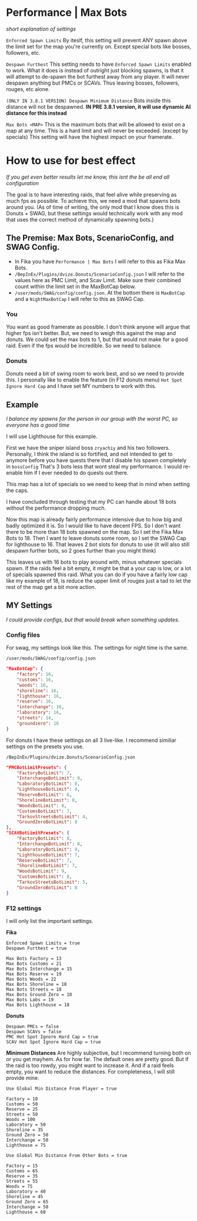 # Performance | Max Bots
*short explanation of settings*

``Enforced Spawn Limits`` By iteslf, this setting will prevent ANY spawn above the limit set for the map you're currently on. Except special bots like bosses, followers, etc.

``Despawn Furthest`` This setting needs to have ``Enforced Spawn Limits`` enabled to work. What it does is instead of outright just blocking spawns, is that it will attempt to de-spawn the bot furthest away from any player. It will never despawn anything but PMCs or SCAVs. Thus leaving bosses, followers, rouges, etc alone.

``(ONLY IN 3.8.1 VERSION) Despawn Minimum Distance`` Bots inside this distance will not be despawned. **IN PRE 3.8.1 version, it will use dynamic AI distance for this instead**

``Max Bots <MAP>`` This is the maximum bots that will be allowed to exist on a map at any time. This is a hard limit and will never be exceeded. (except by specials) This setting will have the highest impact on your framerate. 

# How to use for best effect 
*If you get even better results let me know, this isnt the be all end all configuration*

The goal is to have interesting raids, that feel alive while preserving as much fps as possible. To achieve this, we need a mod that spawns bots around you. (As of time of writing, the only mod that I know does this is Donuts + SWAG, but these settings would technically work with any mod that uses the correct method of dynamically spawning bots.)

## The Premise: Max Bots, ScenarioConfig, and SWAG Config.
* In Fika you have ``Performance | Max Bots`` I will refer to this as Fika Max Bots. 
* ``/BepInEx/Plugins/dvize.Donuts/ScenarioConfig.json`` I will refer to the values here as PMC Limit, and Scav Limit. Make sure their combined count within the limit set in the MaxBotCap below.
* ``/user/mods/SWAG/config/config.json``. At the bottom there is ``MaxBotCap`` and a ``NightMaxBotCap`` I will refer to this as SWAG Cap.

### You
You want as good framerate as possible. I don't think anyone will argue that higher fps isn't better. But, we need to weigh this against the map and donuts. We could set the max bots to 1, but that would not make for a good raid. Even if the fps would be incredible. So we need to balance. 

### Donuts
Donuts need a bit of swing room to work best, and so we need to provide this. I personally like to enable the feature (in F12 donuts menu) ``Hot Spot Ignore Hard Cap`` and I have set MY numbers to work with this.

## Example
*I balance my spawns for the person in our group with the worst PC, so everyone has a good time*

I will use Lighthouse for this example.

First we have the sniper island boss ``zryachiy`` and his two followers. Personally, I think the island is so fortified, and not intended to get to anymore before you have quests there that I disable his spawn completely in ``bossConfig`` That's 3 bots less that wont steal my performance. I would re-enable him if I ever needed to do quests out there. 

This map has a lot of specials so we need to keep that in mind when setting the caps.

I have concluded through testing that my PC can handle about 18 bots without the performance dropping much.

Now this map is already fairly performance intensive due to how big and badly optimized it is. So I would like to have decent FPS. So I don't want there to be more than 18 bots spawned on the map. So I set the Fika Max Bots to 18. Then I want to leave donuts some room, so I set the SWAG Cap for lighthouse to 16. That leaves 2 bot slots for donuts to use (it will also still despawn further bots, so 2 goes further than you might think)

This leaves us with 16 bots to play around with, minus whatever specials spawn. If the raids feel a bit empty, it might be that a your cap is low, or a lot of specials spawned this raid. What you can do if you have a fairly low cap like my example of 18, is reduce the upper limit of rouges just a tad to let the rest of the map get a bit more action.

## MY Settings
*I could provide configs, but that would break when something updates.*

### Config files
For swag, my settings look like this. The settings for night time is the same.

 ``/user/mods/SWAG/config/config.json``
```json
"MaxBotCap": {
    "factory": 16,
    "customs": 16,
    "woods": 16,
    "shoreline": 16,
    "lighthouse": 16,
    "reserve": 16,
    "interchange": 16,
    "laboratory": 16,
    "streets": 14,
    "groundzero": 16
}
```
For donuts I have these settings on all 3 live-like. I recommend similiar settings on the presets you use.

 ``/BepInEx/Plugins/dvize.Donuts/ScenarioConfig.json``
```json
"PMCBotLimitPresets": {
    "FactoryBotLimit": 7,
    "InterchangeBotLimit": 9,
    "LaboratoryBotLimit": 8,
    "LighthouseBotLimit": 4,
    "ReserveBotLimit": 6,
    "ShorelineBotLimit": 8,
    "WoodsBotLimit": 8,
    "CustomsBotLimit": 7,
    "TarkovStreetsBotLimit": 4,
    "GroundZeroBotLimit": 8
},
"SCAVBotLimitPresets": {
    "FactoryBotLimit": 8,
    "InterchangeBotLimit": 8,
    "LaboratoryBotLimit": 9,
    "LighthouseBotLimit": 7,
    "ReserveBotLimit": 7,
    "ShorelineBotLimit": 7,
    "WoodsBotLimit": 9,
    "CustomsBotLimit": 8,
    "TarkovStreetsBotLimit": 5,
    "GroundZeroBotLimit": 8
}
```
### F12 settings
I will only list the important settings.

**Fika**

```
Enforced Spawn Limits = true
Despawn Furthest = true

Max Bots Factory = 13
Max Bots Customs = 21
Max Bots Interchange = 15
Max Bots Reserve = 19
Max Bots Woods = 22
Max Bots Shoreline = 18
Max Bots Streets = 18
Max Bots Ground Zero = 18
Max Bots Labs = 19
Max Bots Lighthouse = 18
```

**Donuts**

```
Despawn PMCs = false
Despawn SCAVs = false
PMC Hot Spot Ignore Hard Cap = true
SCAV Hot Spot Ignore Hard Cap = true
```

**Minimum Distances**
Are highly subjective, but I recommend turning both on or you get mayhem. As for how far. The default ones are pretty good. But if the raid is too rowdy, you might want to increase it. And if a raid feels empty, you want to reduce the distances. For completeness, I will still provide mine.

```
Use Global Min Distance From Player = true

Factory = 10
Customs = 50
Reserve = 25
Streets = 50
Woods = 100
Laboratory = 50
Shoreline = 35
Ground Zero = 50
Interchange = 50
Lighthouse = 75

Use Global Min Distance From Other Bots = true

Factory = 15
Customs = 65
Reserve = 35
Streets = 55
Woods = 75
Laboratory = 40
Shoreline = 45
Ground Zero = 65
Interchange = 50
Lighthouse = 60
```
